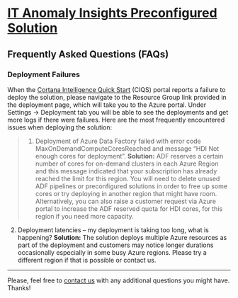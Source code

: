 [IT Anomaly Insights Preconfigured Solution](https://gallery.cortanaintelligence.com/solutiontemplate/c0cc7d49409b4be99fa99dcf8ccba98b)
====================================
Frequently Asked Questions (FAQs)
------------------------------------------

### Deployment Failures 
When the [Cortana Intelligence Quick Start](https://start.cortanaintelligence.com/) (CIQS) portal reports a failure to deploy the solution, please navigate to the Resource Group link provided in the deployment page, which will take you to the Azure portal. Under Settings -> Deployment tab you will be able to see the deployments and get more logs if there were failures. 
Here are the most frequently encountered issues when deploying the solution:
>1. Deployment of Azure Data Factory failed with error code MaxOnDemandComputeCoresReached and message “HDI Not enough cores for deployment”.
**Solution:** ADF reserves a certain number of cores for on-demand clusters in each Azure Region and this message indicated that your subscription has already reached the limit for this region. You will need to delete unused ADF pipelines or preconfigured solutions in order to free up some cores or try deploying in another region that might have room. Alternatively, you can also raise a customer request via Azure portal to increase the ADF reserved quota for HDI cores, for this region if you need more capacity.
2. Deployment latencies – my deployment is taking too long, what is happening?
**Solution:** The solution deploys multiple Azure resources as part of the deployment and customers may notice longer durations occasionally especially in some busy Azure regions. Please try a different region if that is possible or contact us.
----------------------------

Please, feel free to [contact us](adpcs_support@microsoft.com) with any additional questions you might have.
Thanks!
